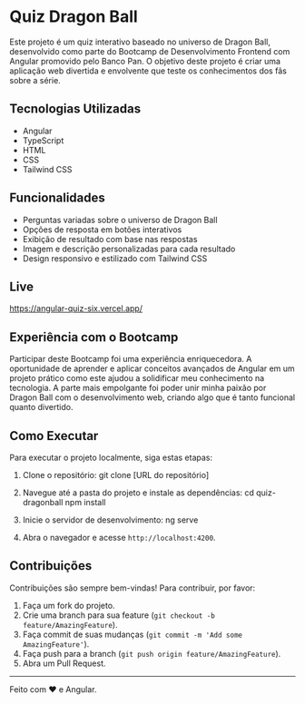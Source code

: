 # Quiz Dragon Ball

Este projeto é um quiz interativo baseado no universo de Dragon Ball, desenvolvido como parte do Bootcamp de Desenvolvimento Frontend com Angular promovido pelo Banco Pan. O objetivo deste projeto é criar uma aplicação web divertida e envolvente que teste os conhecimentos dos fãs sobre a série.

## Tecnologias Utilizadas

- Angular
- TypeScript
- HTML
- CSS
- Tailwind CSS

## Funcionalidades

- Perguntas variadas sobre o universo de Dragon Ball
- Opções de resposta em botões interativos
- Exibição de resultado com base nas respostas
- Imagem e descrição personalizadas para cada resultado
- Design responsivo e estilizado com Tailwind CSS

## Live

https://angular-quiz-six.vercel.app/

## Experiência com o Bootcamp

Participar deste Bootcamp foi uma experiência enriquecedora. A oportunidade de aprender e aplicar conceitos avançados de Angular em um projeto prático como este ajudou a solidificar meu conhecimento na tecnologia. A parte mais empolgante foi poder unir minha paixão por Dragon Ball com o desenvolvimento web, criando algo que é tanto funcional quanto divertido.

## Como Executar

Para executar o projeto localmente, siga estas etapas:

1. Clone o repositório:
git clone [URL do repositório]

1. Navegue até a pasta do projeto e instale as dependências:
cd quiz-dragonball
npm install

1. Inicie o servidor de desenvolvimento:
ng serve

1. Abra o navegador e acesse `http://localhost:4200`.

## Contribuições

Contribuições são sempre bem-vindas! Para contribuir, por favor:

1. Faça um fork do projeto.
2. Crie uma branch para sua feature (`git checkout -b feature/AmazingFeature`).
3. Faça commit de suas mudanças (`git commit -m 'Add some AmazingFeature'`).
4. Faça push para a branch (`git push origin feature/AmazingFeature`).
5. Abra um Pull Request.

---

Feito com ♥ e Angular.
